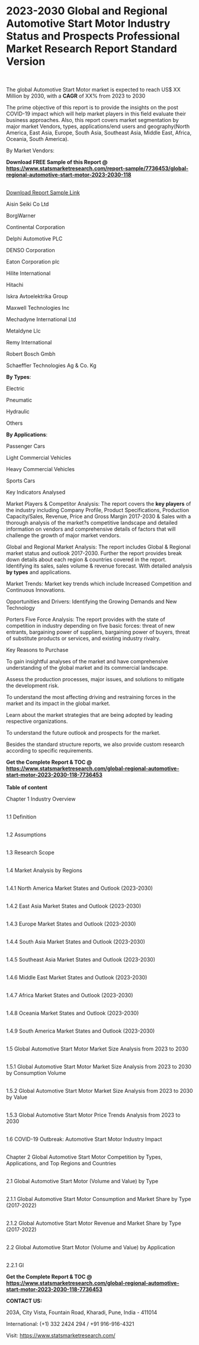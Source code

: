 <h1>2023-2030 Global and Regional Automotive Start Motor Industry Status and Prospects Professional Market Research Report Standard Version</h1><br/><p>The global Automotive Start Motor market is expected to reach US$ XX Million by 2030, with a <strong>CAGR</strong> of XX% from 2023 to 2030</p><p>The prime objective of this report is to provide the insights on the post COVID-19 impact which will help market players in this field evaluate their business approaches. Also, this report covers market segmentation by major market Vendors, types, applications/end users and geography(North America, East Asia, Europe, South Asia, Southeast Asia, Middle East, Africa, Oceania, South America).</p><p>By Market Vendors:</p><div><b>Download FREE Sample of this Report @ <a href="https://www.statsmarketresearch.com/download-free-sample/7736453/global-regional-automotive-start-motor-2023-2030-118">https://www.statsmarketresearch.com/report-sample/7736453/global-regional-automotive-start-motor-2023-2030-118</a></b></div><br><p><a href="https://www.statsmarketresearch.com/download-free-sample/7736453/global-regional-automotive-start-motor-2023-2030-118">Download Report Sample Link</a></p><p>Aisin Seiki Co Ltd</p><p>BorgWarner</p><p>Continental Corporation</p><p>Delphi Automotive PLC</p><p>DENSO Corporation</p><p>Eaton Corporation plc</p><p>Hilite International</p><p>Hitachi</p><p>Iskra Avtoelektrika Group</p><p>Maxwell Technologies Inc</p><p>Mechadyne International Ltd</p><p>Metaldyne Llc</p><p>Remy International</p><p>Robert Bosch Gmbh</p><p>Schaeffler Technologies Ag & Co. Kg</p><p><strong>By Types</strong>:</p><p>Electric</p><p>Pneumatic</p><p>Hydraulic</p><p>Others</p><p><strong><strong>By Applications</strong></strong>:</p><p>Passenger Cars</p><p>Light Commercial Vehicles</p><p>Heavy Commercial Vehicles</p><p>Sports Cars</p><p>Key Indicators Analysed</p><p>Market Players & Competitor Analysis: The report covers the <strong>key players</strong> of the industry including Company Profile, Product Specifications, Production Capacity/Sales, Revenue, Price and Gross Margin 2017-2030 & Sales with a thorough analysis of the market?s competitive landscape and detailed information on vendors and comprehensive details of factors that will challenge the growth of major market vendors.</p><p>Global and Regional Market Analysis: The report includes Global & Regional market status and outlook 2017-2030. Further the report provides break down details about each region & countries covered in the report. Identifying its sales, sales volume & revenue forecast. With detailed analysis <strong>by types</strong> and applications.</p><p>Market Trends: Market key trends which include Increased Competition and Continuous Innovations.</p><p>Opportunities and Drivers: Identifying the Growing Demands and New Technology</p><p>Porters Five Force Analysis: The report provides with the state of competition in industry depending on five basic forces: threat of new entrants, bargaining power of suppliers, bargaining power of buyers, threat of substitute products or services, and existing industry rivalry.</p><p>Key Reasons to Purchase</p><p>To gain insightful analyses of the market and have comprehensive understanding of the global market and its commercial landscape.</p><p>Assess the production processes, major issues, and solutions to mitigate the development risk.</p><p>To understand the most affecting driving and restraining forces in the market and its impact in the global market.</p><p>Learn about the market strategies that are being adopted by leading respective organizations.</p><p>To understand the future outlook and prospects for the market.</p><p>Besides the standard structure reports, we also provide custom research according to specific requirements.</p><div><b>Get the Complete Report & TOC @ <a href="https://www.statsmarketresearch.com/global-regional-automotive-start-motor-2023-2030-118-7736453">https://www.statsmarketresearch.com/global-regional-automotive-start-motor-2023-2030-118-7736453</a></b></div><br><b>Table of content</b><p>Chapter 1 Industry Overview<br />
 
 <br>1.1 Definition<br />
 
 <br>1.2 Assumptions<br />
 
 <br>1.3 Research Scope<br />
 
 <br>1.4 Market Analysis by Regions<br />
 
 <br>1.4.1 North America Market States and Outlook (2023-2030)<br />
 
 <br>1.4.2 East Asia Market States and Outlook (2023-2030)<br />
 
 <br>1.4.3 Europe Market States and Outlook (2023-2030)<br />
 
 <br>1.4.4 South Asia Market States and Outlook (2023-2030)<br />
 
 <br>1.4.5 Southeast Asia Market States and Outlook (2023-2030)<br />
 
 <br>1.4.6 Middle East Market States and Outlook (2023-2030)<br />
 
 <br>1.4.7 Africa Market States and Outlook (2023-2030)<br />
 
 <br>1.4.8 Oceania Market States and Outlook (2023-2030)<br />
 
 <br>1.4.9 South America Market States and Outlook (2023-2030)<br />
 
 <br>1.5 Global Automotive Start Motor Market Size Analysis from 2023 to 2030<br />
 
 <br>1.5.1 Global Automotive Start Motor Market Size Analysis from 2023 to 2030 by Consumption Volume<br />
 
 <br>1.5.2 Global Automotive Start Motor Market Size Analysis from 2023 to 2030 by Value<br />
 
 <br>1.5.3 Global Automotive Start Motor Price Trends Analysis from 2023 to 2030<br />
 
 <br>1.6 COVID-19 Outbreak: Automotive Start Motor Industry Impact<br />
 
 <br>Chapter 2 Global Automotive Start Motor Competition by Types, Applications, and Top Regions and Countries<br />
 
 <br>2.1 Global Automotive Start Motor (Volume and Value) by Type<br />
 
 <br>2.1.1 Global Automotive Start Motor Consumption and Market Share by Type (2017-2022)<br />
 
 <br>2.1.2 Global Automotive Start Motor Revenue and Market Share by Type (2017-2022)<br />
 
 <br>2.2 Global Automotive Start Motor (Volume and Value) by Application<br />
 
 <br>2.2.1 Gl<br><div><b>Get the Complete Report & TOC @ <a href="https://www.statsmarketresearch.com/global-regional-automotive-start-motor-2023-2030-118-7736453">https://www.statsmarketresearch.com/global-regional-automotive-start-motor-2023-2030-118-7736453</a></b></div></p>
 
 <b>CONTACT US:</b><br>
 
 203A, City Vista, Fountain Road, Kharadi, Pune, India - 411014 <br>
 
 International: (+1) 332 2424 294 / +91 916-916-4321<br>
 
 Visit: <a href="https://www.statsmarketresearch.com/">https://www.statsmarketresearch.com/</a>
 
 <br>